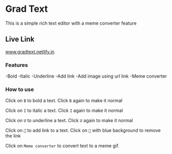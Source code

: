 # Grad Text

This is a simple rich text editor with a meme converter feature

## Live Link

www.gradtext.netlify.in

### Features

-Bold
-Italic
-Underline
-Add link
-Add image using url link
-Meme converter

### How to use

Click on `B` to bold a text. Click `B` again to make it normal

Click on `I` to italic a text. Click `I` again to make it normal

Click on `U` to underline a text. Click `U` again to make it normal

Click on `🔗` to add link to a text. Click on `🔗` with blue background to remove the link

Click on `Meme converter` to convert text to a meme gif.
